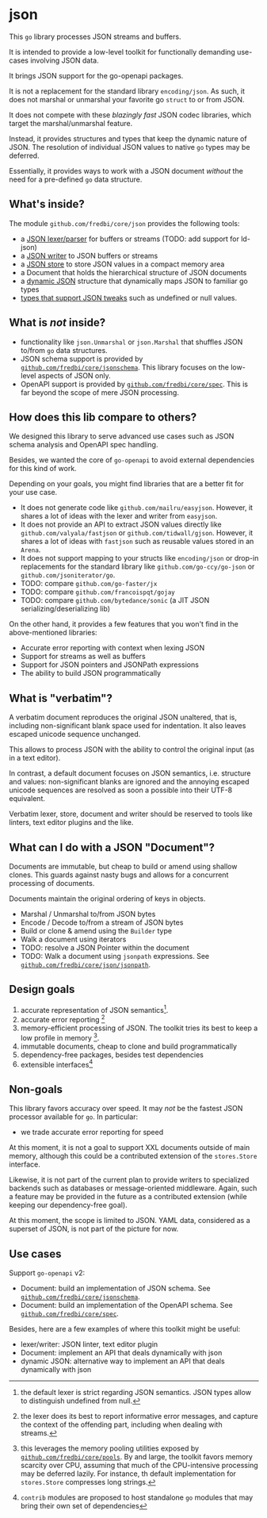# json

This `go` library processes JSON streams and buffers.

It is intended to provide a low-level toolkit for functionally demanding use-cases involving JSON data.

It brings JSON support for the go-openapi packages.

It is not a replacement for the standard library `encoding/json`.
As such, it does not marshal or unmarshal your favorite go `struct` to or from JSON.

It does not compete with these _blazingly fast_ JSON codec libraries, which target the
marshal/unmarshal feature.

Instead, it provides structures and types that keep the dynamic nature of JSON.
The resolution of individual JSON values to native `go` types may be deferred.

Essentially, it provides ways to work with a JSON document _without_ the need for a pre-defined `go`
data structure.

## What's inside?

The module `github.com/fredbi/core/json` provides the following tools:

* a [JSON lexer/parser](./lexers/README.md) for buffers or streams (TODO: add support for ld-json)
* a [JSON writer](./writers/README.md) to JSON buffers or streams
* a [JSON store](./stores/README.md) to store JSON values in a compact memory area
* a Document that holds the hierarchical structure of JSON documents
* a [dynamic JSON](./dynamic/README.md) structure that dynamically maps JSON to familiar go types
* [types that support JSON tweaks](./types/README.md) such as undefined or null values.

## What is _not_ inside?

* functionality like `json.Unmarshal` or `json.Marshal` that shuffles JSON to/from `go` data structures.
* JSON schema support is provided by [`github.com/fredbi/core/jsonschema`](https://github.com/fredbi/core/tree/master/jsonschema).
  This library focuses on the low-level aspects of JSON only.
* OpenAPI support is provided by [`github.com/fredbi/core/spec`](https://github.com/fredbi/core/tree/master/spec). This is far beyond the scope of mere JSON processing.

## How does this lib compare to others?

We designed this library to serve advanced use cases such as JSON schema analysis and OpenAPI spec handling.

Besides, we wanted the core of `go-openapi` to avoid external dependencies for this kind of work.

Depending on your goals, you might find libraries that are a better fit for your use case.

* It does not generate code like `github.com/mailru/easyjson`. However, it shares a lot of ideas with the lexer and writer from `easyjson`.
* It does not provide an API to extract JSON values directly like `github.com/valyala/fastjson` or `github.com/tidwall/gjson`. However, it shares a lot of ideas with `fastjson` such as reusable values stored in an `Arena`.
* It does not support mapping to your structs like `encoding/json` or drop-in replacements for the standard library like `github.com/go-ccy/go-json` or `github.com/jsoniterator/go`.
* TODO: compare `github.com/go-faster/jx`
* TODO: compare `github.com/francoispqt/gojay`
* TODO: compare `github.com/bytedance/sonic` (a JIT JSON serializing/deserializing lib)

On the other hand, it provides a few features that you won't find in the above-mentioned libraries:

* Accurate error reporting with context when lexing JSON
* Support for streams as well as buffers 
* Support for JSON pointers and JSONPath expressions
* The ability to build JSON programmatically

## What is "verbatim"?

A verbatim document reproduces the original JSON unaltered, that is, including non-significant blank space
used for indentation. It also leaves escaped unicode sequence unchanged.

This allows to process JSON with the ability to control the original input (as in a text editor).

In contrast, a default document focuses on JSON semantics, i.e. structure and values: non-significant blanks are
ignored and the annoying escaped unicode sequences are resolved as soon a possible into their UTF-8 equivalent.

Verbatim lexer, store, document and writer should be reserved to tools like linters, text editor plugins and the like.

## What can I do with a JSON "Document"?

Documents are immutable, but cheap to build or amend using shallow clones. This guards against nasty bugs and allows for a concurrent processing of documents.

Documents maintain the original ordering of keys in objects.

* Marshal / Unmarshal to/from JSON bytes
* Encode / Decode to/from a stream of JSON bytes
* Build or clone & amend using the `Builder` type
* Walk a document using iterators
* TODO: resolve a JSON Pointer within the document
* TODO: Walk a document using `jsonpath` expressions. See [`github.com/fredbi/core/json/jsonpath`](https://github.com/fredbi/core/tree/master/json/jsonpath).

## Design goals

1. accurate representation of JSON semantics[^1].
2. accurate error reporting [^2]
2. memory-efficient processing of JSON. The toolkit tries its best to keep a low profile in memory [^3].
3. immutable documents, cheap to clone and build programmatically
4. dependency-free packages, besides test dependencies
5. extensible interfaces[^4]

## Non-goals

This library favors accuracy over speed. It may _not_ be the fastest JSON processor available for `go`.
In particular:
* we trade accurate error reporting for speed

At this moment, it is not a goal to support XXL documents outside of main memory, although this could be a contributed extension of the `stores.Store` interface.

Likewise, it is not part of the current plan to provide writers to specialized backends such as databases or message-oriented middleware.
Again, such a feature may be provided in the future as a contributed extension (while keeping our dependency-free goal).

At this moment, the scope is limited to JSON. YAML data, considered as a superset of JSON, is not part of the picture for now.

## Use cases

Support `go-openapi` v2:

* Document: build an implementation of JSON schema. See [`github.com/fredbi/core/jsonschema`](https://github.com/fredbi/core/tree/master/jsonschema).
* Document: build an implementation of the OpenAPI schema. See [`github.com/fredbi/core/spec`](https://github.com/fredbi/core/tree/master/spec).

Besides, here are a few examples of where this toolkit might be useful:

* lexer/writer: JSON linter, text editor plugin
* Document: implement an API that deals dynamically with json
* dynamic JSON: alternative way to implement an API that deals dynamically with json

[^1]: the default lexer is strict regarding JSON semantics. JSON types allow to distinguish undefined from null.

[^2]: the lexer does its best to report informative error messages, and capture the context of the offending part,
      including when dealing with streams.

[^3]: this leverages the memory pooling utilities exposed by [`github.com/fredbi/core/pools`](https://github.com/fredbi/core/tree/master/pools).
      By and large, the toolkit favors memory scarcity over CPU, assuming that much of the CPU-intensive processing may be deferred lazily.
      For instance, th default implementation for `stores.Store` compresses long strings.

[^4]: `contrib` modules are proposed to host standalone `go` modules that may bring their own set of dependencies
